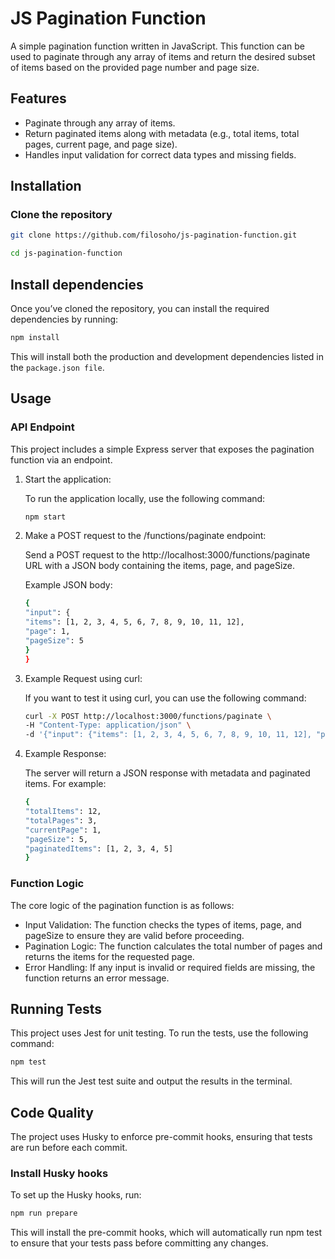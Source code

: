 # JS Pagination Function

A simple pagination function written in JavaScript. This function can be used to paginate through any array of items and return the desired subset of items based on the provided page number and page size.

## Features

- Paginate through any array of items.
- Return paginated items along with metadata (e.g., total items, total pages, current page, and page size).
- Handles input validation for correct data types and missing fields.

## Installation

### Clone the repository

```bash
git clone https://github.com/filosoho/js-pagination-function.git
```

```bash
cd js-pagination-function
```

## Install dependencies

Once you’ve cloned the repository, you can install the required dependencies by running:

```bash
npm install
```

This will install both the production and development dependencies listed in the `package.json file`.

## Usage

### API Endpoint

This project includes a simple Express server that exposes the pagination function via an endpoint.

1. Start the application:

   To run the application locally, use the following command:

   ```bash
   npm start
   ```

2. Make a POST request to the /functions/paginate endpoint:

   Send a POST request to the http://localhost:3000/functions/paginate URL with a JSON body containing the items, page, and pageSize.

   Example JSON body:

   ```bash
   {
   "input": {
   "items": [1, 2, 3, 4, 5, 6, 7, 8, 9, 10, 11, 12],
   "page": 1,
   "pageSize": 5
   }
   }
   ```

3. Example Request using curl:

   If you want to test it using curl, you can use the following command:

   ```bash
   curl -X POST http://localhost:3000/functions/paginate \
   -H "Content-Type: application/json" \
   -d '{"input": {"items": [1, 2, 3, 4, 5, 6, 7, 8, 9, 10, 11, 12], "page": 1, "pageSize": 5}}'
   ```

4. Example Response:

   The server will return a JSON response with metadata and paginated items. For example:

   ```bash
   {
   "totalItems": 12,
   "totalPages": 3,
   "currentPage": 1,
   "pageSize": 5,
   "paginatedItems": [1, 2, 3, 4, 5]
   }
   ```

### Function Logic

The core logic of the pagination function is as follows:

- Input Validation: The function checks the types of items, page, and pageSize to ensure they are valid before proceeding.
- Pagination Logic: The function calculates the total number of pages and returns the items for the requested page.
- Error Handling: If any input is invalid or required fields are missing, the function returns an error message.

## Running Tests

This project uses Jest for unit testing. To run the tests, use the following command:

```bash
npm test
```

This will run the Jest test suite and output the results in the terminal.

## Code Quality

The project uses Husky to enforce pre-commit hooks, ensuring that tests are run before each commit.

### Install Husky hooks

To set up the Husky hooks, run:

```bash
npm run prepare
```

This will install the pre-commit hooks, which will automatically run npm test to ensure that your tests pass before committing any changes.
